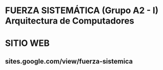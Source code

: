 # FUERZA SISTEMÁTICA (Grupo A2 - I) Arquitectura de Computadores	

# SITIO WEB
## sites.google.com/view/fuerza-sistemica
